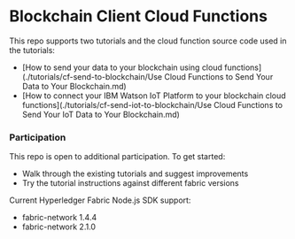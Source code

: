 # **Blockchain Client Cloud Functions**

This repo supports two tutorials and the cloud function source code used in the tutorials:  
- [How to send your data to your blockchain using cloud functions](./tutorials/cf-send-to-blockchain/Use Cloud Functions to Send Your Data to Your Blockchain.md)  
- [How to connect your IBM Watson IoT Platform to your blockchain cloud functions](./tutorials/cf-send-iot-to-blockchain/Use Cloud Functions to Send Your IoT Data to Your Blockchain.md)  


### **Participation**

This repo is open to additional participation.  To get started:  
- Walk through the existing tutorials and suggest improvements  
- Try the tutorial instructions against different fabric versions   

Current Hyperledger Fabric Node.js SDK support:  
* fabric-network 1.4.4  
* fabric-network 2.1.0  


